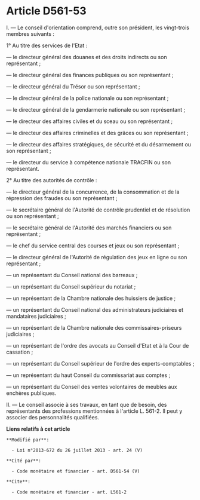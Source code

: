 # Article D561-53

I. ― Le conseil d'orientation comprend, outre son président, les vingt-trois membres suivants : 

1° Au titre des services de l'Etat : 

― le directeur général des douanes et des droits indirects ou son représentant ; 

― le directeur général des finances publiques ou son représentant ; 

― le directeur général du Trésor ou son représentant ; 

― le directeur général de la police nationale ou son représentant ; 

― le directeur général de la gendarmerie nationale ou son représentant ; 

― le directeur des affaires civiles et du sceau ou son représentant ; 

― le directeur des affaires criminelles et des grâces ou son représentant ; 

― le directeur des affaires stratégiques, de sécurité et du désarmement ou son représentant ; 

― le directeur du service à compétence nationale TRACFIN ou son représentant. 

2° Au titre des autorités de contrôle : 

― le directeur général de la concurrence, de la consommation et de la répression des fraudes ou son représentant ; 

― le secrétaire général de l'Autorité de contrôle prudentiel et de résolution ou son représentant ; 

― le secrétaire général de l'Autorité des marchés financiers ou son représentant ;

― le chef du service central des courses et jeux ou son représentant ;

― le directeur général de l'Autorité de régulation des jeux en ligne ou son représentant ; 

― un représentant du Conseil national des barreaux ; 

― un représentant du Conseil supérieur du notariat ; 

― un représentant de la Chambre nationale des huissiers de justice ; 

― un représentant du Conseil national des administrateurs judiciaires et mandataires judiciaires ; 

― un représentant de la Chambre nationale des commissaires-priseurs judiciaires ; 

― un représentant de l'ordre des avocats au Conseil d'Etat et à la Cour de cassation ; 

― un représentant du Conseil supérieur de l'ordre des experts-comptables ; 

― un représentant du haut Conseil du commissariat aux comptes ; 

― un représentant du Conseil des ventes volontaires de meubles aux enchères publiques. 

II. ― Le conseil associe à ses travaux, en tant que de besoin, des représentants des professions mentionnées à l'article L.
561-2. Il peut y associer des personnalités qualifiées.

**Liens relatifs à cet article**

	**Modifié par**:

	  - Loi n°2013-672 du 26 juillet 2013 - art. 24 (V)

	**Cité par**:

	  - Code monétaire et financier - art. D561-54 (V)

	**Cite**:

	  - Code monétaire et financier - art. L561-2
